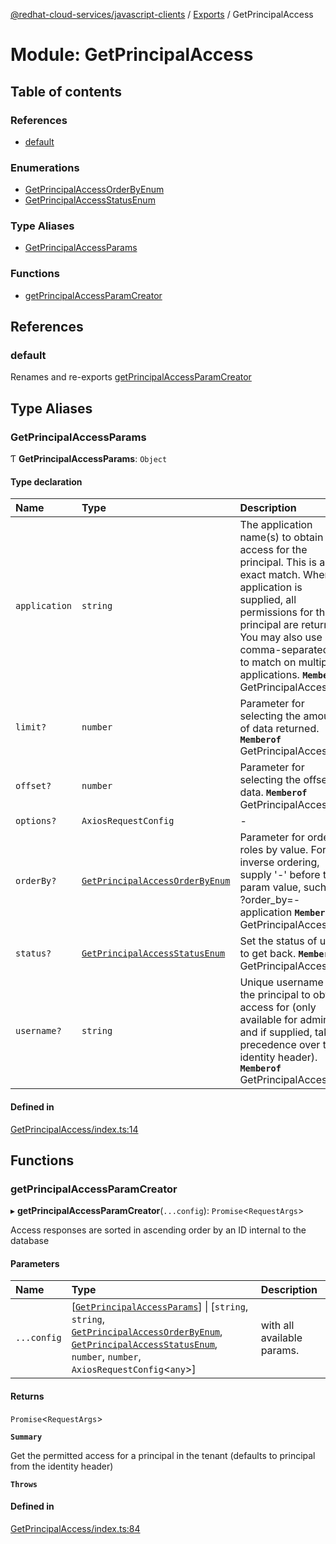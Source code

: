 [@redhat-cloud-services/javascript-clients](../README.md) / [Exports](../modules.md) / GetPrincipalAccess

# Module: GetPrincipalAccess

## Table of contents

### References

- [default](GetPrincipalAccess.md#default)

### Enumerations

- [GetPrincipalAccessOrderByEnum](../enums/GetPrincipalAccess.GetPrincipalAccessOrderByEnum.md)
- [GetPrincipalAccessStatusEnum](../enums/GetPrincipalAccess.GetPrincipalAccessStatusEnum.md)

### Type Aliases

- [GetPrincipalAccessParams](GetPrincipalAccess.md#getprincipalaccessparams)

### Functions

- [getPrincipalAccessParamCreator](GetPrincipalAccess.md#getprincipalaccessparamcreator)

## References

### default

Renames and re-exports [getPrincipalAccessParamCreator](GetPrincipalAccess.md#getprincipalaccessparamcreator)

## Type Aliases

### GetPrincipalAccessParams

Ƭ **GetPrincipalAccessParams**: `Object`

#### Type declaration

| Name | Type | Description |
| :------ | :------ | :------ |
| `application` | `string` | The application name(s) to obtain access for the principal. This is an exact match. When no application is supplied, all permissions for the principal are returned. You may also use a comma-separated list to match on multiple applications. **`Memberof`** GetPrincipalAccessApi |
| `limit?` | `number` | Parameter for selecting the amount of data returned. **`Memberof`** GetPrincipalAccessApi |
| `offset?` | `number` | Parameter for selecting the offset of data. **`Memberof`** GetPrincipalAccessApi |
| `options?` | `AxiosRequestConfig` | - |
| `orderBy?` | [`GetPrincipalAccessOrderByEnum`](../enums/GetPrincipalAccess.GetPrincipalAccessOrderByEnum.md) | Parameter for ordering roles by value. For inverse ordering, supply \'-\' before the param value, such as: ?order_by=-application **`Memberof`** GetPrincipalAccessApi |
| `status?` | [`GetPrincipalAccessStatusEnum`](../enums/GetPrincipalAccess.GetPrincipalAccessStatusEnum.md) | Set the status of users to get back. **`Memberof`** GetPrincipalAccessApi |
| `username?` | `string` | Unique username of the principal to obtain access for (only available for admins, and if supplied, takes precedence over the identity header). **`Memberof`** GetPrincipalAccessApi |

#### Defined in

[GetPrincipalAccess/index.ts:14](https://github.com/RedHatInsights/javascript-clients/blob/main/packages/rbac/GetPrincipalAccess/index.ts#L14)

## Functions

### getPrincipalAccessParamCreator

▸ **getPrincipalAccessParamCreator**(`...config`): `Promise`\<`RequestArgs`\>

Access responses are sorted in ascending order by an ID internal to the database

#### Parameters

| Name | Type | Description |
| :------ | :------ | :------ |
| `...config` | [[`GetPrincipalAccessParams`](GetPrincipalAccess.md#getprincipalaccessparams)] \| [`string`, `string`, [`GetPrincipalAccessOrderByEnum`](../enums/GetPrincipalAccess.GetPrincipalAccessOrderByEnum.md), [`GetPrincipalAccessStatusEnum`](../enums/GetPrincipalAccess.GetPrincipalAccessStatusEnum.md), `number`, `number`, `AxiosRequestConfig`\<`any`\>] | with all available params. |

#### Returns

`Promise`\<`RequestArgs`\>

**`Summary`**

Get the permitted access for a principal in the tenant (defaults to principal from the identity header)

**`Throws`**

#### Defined in

[GetPrincipalAccess/index.ts:84](https://github.com/RedHatInsights/javascript-clients/blob/main/packages/rbac/GetPrincipalAccess/index.ts#L84)
